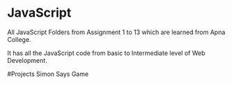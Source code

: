 # JavaScript
All JavaScript Folders from Assignment 1 to 13 which are learned from Apna College.

It has all the JavaScript code from basic to Intermediate level of Web Development.

#Projects
Simon Says Game 
